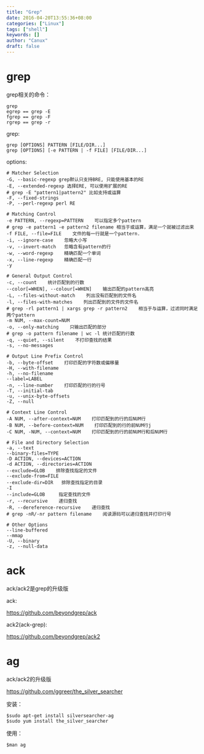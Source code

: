 ```yaml
---
title: "Grep"
date: 2016-04-20T13:55:36+08:00
categories: ["Linux"]
tags: ["shell"]
keywords: []
author: "Canux"
draft: false
---
```


# grep

grep相关的命令：

    grep
    egrep == grep -E
    fgrep == grep -F
    rgrep == grep -r

grep:

    grep [OPTIONS] PATTERN [FILE/DIR...]
    grep [OPTIONS] [-e PATTERN | -f FILE] [FILE/DIR...]

options:

    # Matcher Selection
    -G, --basic-regexp grep默认只支持BRE, 只能使用基本的RE
    -E, --extended-regexp 选择ERE, 可以使用扩展的RE
    # grep -E "pattern1|pattern2" 比如支持或运算
    -F, --fixed-strings
    -P, --perl-regexp perl RE

    # Matching Control
    -e PATTERN, --regexp=PATTERN    可以指定多个pattern
    # grep -e pattern1 -e pattern2 filename 相当于或运算，满足一个就被过滤出来
    -f FILE, --file=FILE    文件的每一行就是一个pattern.
    -i, --ignore-case    忽略大小写
    -v, --invert-match   忽略含有pattern的行
    -w, --word-regexp    精确匹配一个单词
    -x, --line-regexp    精确匹配一行
    -y

    # General Output Control
    -c, --count    统计匹配到的行数
    --color[=WHEN], --colour[=WHEN]    输出匹配的pattern高亮
    -L, --files-without-match    列出没有匹配到的文件名
    -l, --files-with-matches    列出匹配到的文件的文件名
    # grep -rl pattern1 | xargs grep -r pattern2    相当于与运算，过滤同时满足两个pattern
    -m NUM, --max-count=NUM
    -o, --only-matching    只输出匹配的部分
    # grep -o pattern filename | wc -l 统计匹配的行数
    -q, --quiet, --silent    不打印查找的结果
    -s, --no-messages

    # Output Line Prefix Control
    -b, --byte-offset    打印匹配的字符数或偏移量
    -H, --with-filename
    -h, --no-filename
    --label=LABEL
    -n, --line-number    打印匹配的行的行号
    -T, --initial-tab
    -u, --unix-byte-offsets
    -Z, --null

    # Context Line Control
    -A NUM, --after-context=NUM    打印匹配到的行的后NUM行
    -B NUM, --before-context=NUM    打印匹配到的行的前NUM行j
    -C NUM, -NUM, --context=NUM    打印匹配到的行的前NUM行和后NUM行

    # File and Directory Selection
    -a, --text
    --binary-files=TYPE
    -D ACTION, --devices=ACTION
    -d ACTION, --directories=ACTION
    --exclude=GLOB    排除查找指定的文件
    --exclude-from=FILE
    --exclude-dir=DIR   排除查找指定的目录
    -I
    --include=GLOB     指定查找的文件
    -r, --recursive    递归查找
    -R, --dereference-recursive    递归查找
    # grep -nR/-nr pattern filename    阅读源码可以递归查找并打印行号

    # Other Options
    --line-buffered
    --mmap
    -U, --binary
    -z, --null-data

# ack

ack/ack2是grep的升级版

ack:

<https://github.com/beyondgrep/ack>

ack2(ack-grep):

<https://github.com/beyondgrep/ack2>

# ag

ack/ack2的升级版

<https://github.com/ggreer/the_silver_searcher>

安装：

    $sudo apt-get install silversearcher-ag
    $sudo yum install the_silver_searcher

使用：

    $man ag


